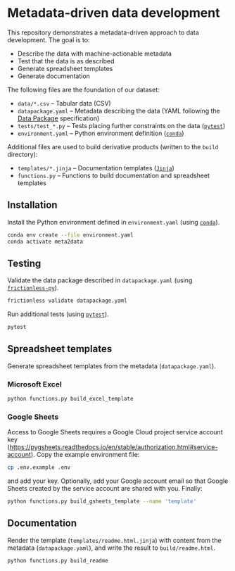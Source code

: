# Metadata-driven data development

This repository demonstrates a metadata-driven approach to data development. The goal is to:

* Describe the data with machine-actionable metadata
* Test that the data is as described
* Generate spreadsheet templates
* Generate documentation

The following files are the foundation of our dataset:

- `data/*.csv` – Tabular data (CSV)
- `datapackage.yaml` – Metadata describing the data (YAML following the [Data Package](https://datapackage.org/standard/data-package) specification)
- `tests/test_*.py` – Tests placing further constraints on the data ([`pytest`](https://docs.pytest.org))
- `environment.yaml` – Python environment definition ([`conda`](https://docs.conda.io))

Additional files are used to build derivative products (written to the `build` directory):

- `templates/*.jinja` – Documentation templates ([`Jinja`](https://jinja.palletsprojects.com))
- `functions.py` – Functions to build documentation and spreadsheet templates


## Installation

Install the Python environment defined in `environment.yaml` (using [`conda`](https://docs.conda.io)).

```bash
conda env create --file environment.yaml
conda activate meta2data
```

## Testing

Validate the data package described in `datapackage.yaml` (using [`frictionless-py`](https://framework.frictionlessdata.io)).

```bash
frictionless validate datapackage.yaml
```

Run additional tests (using [`pytest`](https://docs.pytest.org)).

```bash
pytest
```

## Spreadsheet templates

Generate spreadsheet templates from the metadata (`datapackage.yaml`).

### Microsoft Excel

```bash
python functions.py build_excel_template
```

### Google Sheets

Access to Google Sheets requires a Google Cloud project service
account key (https://pygsheets.readthedocs.io/en/stable/authorization.html#service-account).
Copy the example environment file:

```bash
cp .env.example .env
```

and add your key.
Optionally, add your Google account email so that Google Sheets created by the
service account are shared with you.
Finally:

```bash
python functions.py build_gsheets_template --name 'template'
```

## Documentation

Render the template (`templates/readme.html.jinja`) with content from the metadata (`datapackage.yaml`), and write the result to `build/readme.html`.

```bash
python functions.py build_readme
```
